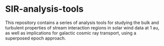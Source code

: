 # SIR-analysis-tools
This repository contains a series of analysis tools for studying the bulk and turbulent properties of stream interaction regions in solar wind data at 1 au, as well as implications for galactic cosmic ray transport, using a superposed epoch approach.
